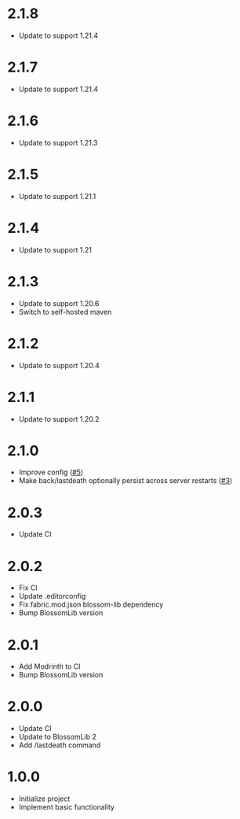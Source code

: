 # 2.1.8

* Update to support 1.21.4

# 2.1.7

* Update to support 1.21.4

# 2.1.6

* Update to support 1.21.3

# 2.1.5

* Update to support 1.21.1

# 2.1.4

* Update to support 1.21

# 2.1.3

* Update to support 1.20.6
* Switch to self-hosted maven

# 2.1.2

* Update to support 1.20.4

# 2.1.1

* Update to support 1.20.2

# 2.1.0

* Improve config ([#5](https://github.com/BlossomMods/BlossomBack/issues/5))
* Make back/lastdeath optionally persist across server restarts ([#3](https://github.com/BlossomMods/BlossomBack/issues/3))

# 2.0.3

* Update CI

# 2.0.2

* Fix CI
* Update .editorconfig
* Fix fabric.mod.json blossom-lib dependency
* Bump BlossomLib version

# 2.0.1

* Add Modrinth to CI
* Bump BlossomLib version

# 2.0.0

* Update CI
* Update to BlossomLib 2
* Add /lastdeath command

# 1.0.0

* Initialize project
* Implement basic functionality
